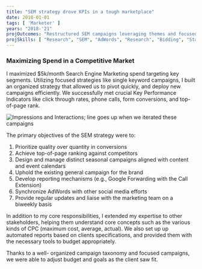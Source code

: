 ```yaml
---
title: "SEM strategy drove KPIs in a tough marketplace"
date: 2018-01-01
tags: [ 'Marketer' ]
years: "2018-'21"
projOutcomes: "Restructured SEM campaigns leveraging themes and focused targeting that drove conversions, with a $5k per month spend."
projSkills: [ "Research", "SEM", "AdWords", "Research", "Bidding", "Stakeholder Management", "Teaching"  ]
---
```


### Maximizing Spend in a Competitive Market

I maximized $5k/month Search Engine Marketing spend targeting key segments. Utilizing focused strategies like single keyword campaigns, I built an organized strategy that allowed us to pivot quickly, and deploy new campaigns efficiently. We successfully met crucial Key Performance Indicators like click through rates, phone calls, form conversions, and top-of-page rank.

![Impressions and Interactions; line goes up when we iterated these campaigns](/reserve-sem-2018.webp)

The primary objectives of the SEM strategy were to:

1. Prioritize quality over quantity in conversions
1. Achieve top-of-page ranking against competitors
1. Design and manage distinct seasonal campaigns aligned with content and event calendars
1. Uphold the existing general campaign for the brand
1. Develop reporting mechanisms (e.g., Google Forwarding with the Call Extension)
1. Synchronize AdWords with other social media efforts
1. Provide regular updates and liaise with the marketing team on a biweekly basis

In addition to my core responsibilities, I extended my expertise to other stakeholders, helping them understand core concepts such as the various kinds of CPC (maximum cost, average, actual). We also set up up automated reports based on clients specifications, and provided them with the necessary tools to budget appropriately. 

Thanks to a well- organized campaign taxonomy and focused campaigns, we were able to adjust budget and goals as the client saw fit. 